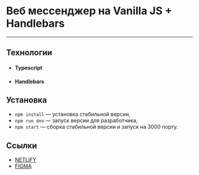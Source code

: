 # Веб мессенджер на Vanilla JS + Handlebars

---

## Технологии

- #### Typescript

- #### Handlebars

## Установка

- `npm install` — установка стабильной версии,
- `npm run dev` — запуск версии для разработчика,
- `npm start` — сборка стабильной версии и запуск на 3000 порту.

## Ссылки
- [NETLIFY](https://deploy--elaborate-bienenstitch-c0b38c.netlify.app/)
- [FIGMA](https://www.figma.com/design/jF5fFFzgGOxQeB4CmKWTiE/Chat_external_link?node-id=20-236&t=t3LVd7OKaAunoFBe-0)
